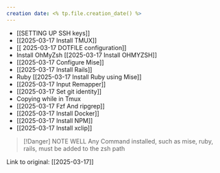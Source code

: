 ```yaml
---
creation date: <% tp.file.creation_date() %>
---
```

- [[SETTING UP SSH keys]]
- [[2025-03-17 Install TMUX]]
- [[ 2025-03-17 DOTFILE configuration]]
- Install OhMyZsh [[2025-03-17 Install OHMYZSH]]
- [[2025-03-17 Configure Mise]]
- [[2025-03-17 Install Rails]]
- Ruby [[2025-03-17 Install Ruby using Mise]]
- [[2025-03-17 Input Remapper]]
- [[2025-03-17 Set git identity]]
- Copying while in Tmux
- [[2025-03-17 Fzf And ripgrep]]
- [[2025-03-17 Install Docker]]
- [[2025-03-17 Install NPM]]
- [[2025-03-17 Install xclip]]


> [!Danger] NOTE WELL
> Any Command installed, such as mise, ruby, rails, must be added to the zsh path



Link to original: [[2025-03-17]]